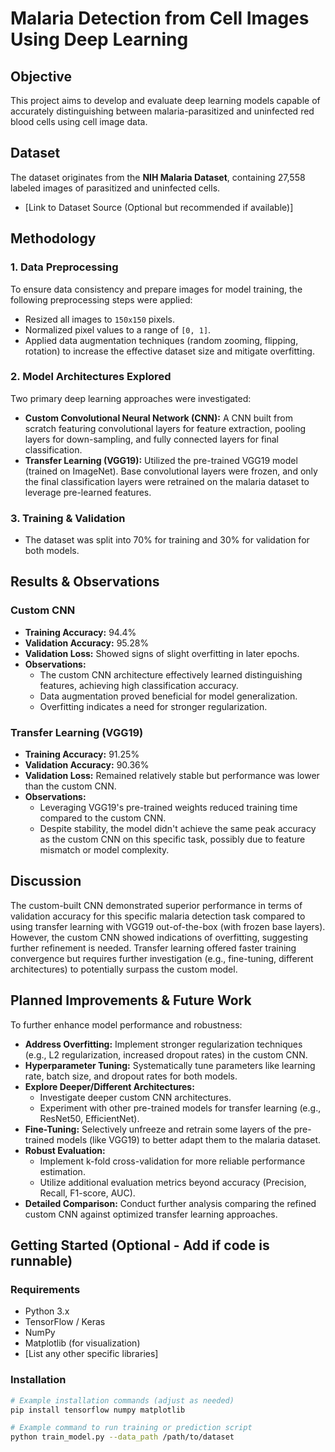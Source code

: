# Malaria Detection from Cell Images Using Deep Learning

## Objective

This project aims to develop and evaluate deep learning models capable of accurately distinguishing between malaria-parasitized and uninfected red blood cells using cell image data.

## Dataset

The dataset originates from the **NIH Malaria Dataset**, containing 27,558 labeled images of parasitized and uninfected cells.
*   [Link to Dataset Source (Optional but recommended if available)]

## Methodology

### 1. Data Preprocessing

To ensure data consistency and prepare images for model training, the following preprocessing steps were applied:
*   Resized all images to `150x150` pixels.
*   Normalized pixel values to a range of `[0, 1]`.
*   Applied data augmentation techniques (random zooming, flipping, rotation) to increase the effective dataset size and mitigate overfitting.

### 2. Model Architectures Explored

Two primary deep learning approaches were investigated:

*   **Custom Convolutional Neural Network (CNN):** A CNN built from scratch featuring convolutional layers for feature extraction, pooling layers for down-sampling, and fully connected layers for final classification.
*   **Transfer Learning (VGG19):** Utilized the pre-trained VGG19 model (trained on ImageNet). Base convolutional layers were frozen, and only the final classification layers were retrained on the malaria dataset to leverage pre-learned features.

### 3. Training & Validation

*   The dataset was split into 70% for training and 30% for validation for both models.

## Results & Observations

### Custom CNN

*   **Training Accuracy:** 94.4%
*   **Validation Accuracy:** 95.28%
*   **Validation Loss:** Showed signs of slight overfitting in later epochs.
*   **Observations:**
    *   The custom CNN architecture effectively learned distinguishing features, achieving high classification accuracy.
    *   Data augmentation proved beneficial for model generalization.
    *   Overfitting indicates a need for stronger regularization.

### Transfer Learning (VGG19)

*   **Training Accuracy:** 91.25%
*   **Validation Accuracy:** 90.36%
*   **Validation Loss:** Remained relatively stable but performance was lower than the custom CNN.
*   **Observations:**
    *   Leveraging VGG19's pre-trained weights reduced training time compared to the custom CNN.
    *   Despite stability, the model didn't achieve the same peak accuracy as the custom CNN on this specific task, possibly due to feature mismatch or model complexity.

## Discussion

The custom-built CNN demonstrated superior performance in terms of validation accuracy for this specific malaria detection task compared to using transfer learning with VGG19 out-of-the-box (with frozen base layers). However, the custom CNN showed indications of overfitting, suggesting further refinement is needed. Transfer learning offered faster training convergence but requires further investigation (e.g., fine-tuning, different architectures) to potentially surpass the custom model.

## Planned Improvements & Future Work

To further enhance model performance and robustness:

*   **Address Overfitting:** Implement stronger regularization techniques (e.g., L2 regularization, increased dropout rates) in the custom CNN.
*   **Hyperparameter Tuning:** Systematically tune parameters like learning rate, batch size, and dropout rates for both models.
*   **Explore Deeper/Different Architectures:**
    *   Investigate deeper custom CNN architectures.
    *   Experiment with other pre-trained models for transfer learning (e.g., ResNet50, EfficientNet).
*   **Fine-Tuning:** Selectively unfreeze and retrain some layers of the pre-trained models (like VGG19) to better adapt them to the malaria dataset.
*   **Robust Evaluation:**
    *   Implement k-fold cross-validation for more reliable performance estimation.
    *   Utilize additional evaluation metrics beyond accuracy (Precision, Recall, F1-score, AUC).
*   **Detailed Comparison:** Conduct further analysis comparing the refined custom CNN against optimized transfer learning approaches.

## Getting Started (Optional - Add if code is runnable)

### Requirements
*   Python 3.x
*   TensorFlow / Keras
*   NumPy
*   Matplotlib (for visualization)
*   [List any other specific libraries]

### Installation
```bash
# Example installation commands (adjust as needed)
pip install tensorflow numpy matplotlib

# Example command to run training or prediction script
python train_model.py --data_path /path/to/dataset
